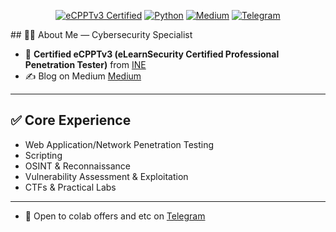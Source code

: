 <div align="center">

[![eCPPTv3 Certified](https://img.shields.io/badge/Security-eCPPTv3-blue.svg?style=for-the-badge&logo=security&logoColor=white)](https://ine.com)
[![Python](https://img.shields.io/badge/Code-Python-yellow.svg?style=for-the-badge&logo=python&logoColor=white)](https://www.python.org)
[![Medium](https://img.shields.io/badge/Blog-Medium-black.svg?style=for-the-badge&logo=medium&logoColor=white)](https://medium.com/@RichardAlmeyda)
[![Telegram](https://img.shields.io/badge/Chat-Telegram-blue.svg?style=for-the-badge&logo=telegram&logoColor=white)](https://t.me/RichardAlmeyda)

</div>
## 👨‍💻 About Me — Cybersecurity Specialist

- 🎯 **Certified eCPPTv3 (eLearnSecurity Certified Professional Penetration Tester)** from [INE](https://ine.com)
- ✍️ Blog on Medium [Medium](https://medium.com/@RichardAlmeyda)


---

## ✅ Core Experience  
-  Web Application/Network Penetration Testing
-  Scripting
-  OSINT & Reconnaissance
-  Vulnerability Assessment & Exploitation
-  CTFs & Practical Labs

---

- 💬 Open to colab offers and etc on [Telegram](https://t.me/RichardAlmeyda)




